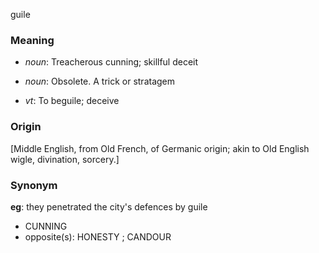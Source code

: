 guile
### Meaning
+ _noun_: Treacherous cunning; skillful deceit
+ _noun_: Obsolete. A trick or stratagem

+ _vt_: To beguile; deceive

### Origin

[Middle English, from Old French, of Germanic origin; akin to Old English wigle, divination, sorcery.]

### Synonym

__eg__: they penetrated the city's defences by guile

+ CUNNING
+ opposite(s): HONESTY ; CANDOUR


